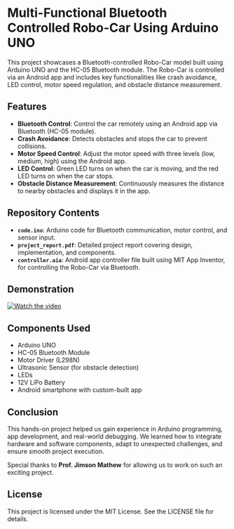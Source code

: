 # Multi-Functional Bluetooth Controlled Robo-Car Using Arduino UNO

This project showcases a Bluetooth-controlled Robo-Car model built using Arduino UNO and the HC-05 Bluetooth module. The Robo-Car is controlled via an Android app and includes key functionalities like crash avoidance, LED control, motor speed regulation, and obstacle distance measurement.

## Features
- **Bluetooth Control**: Control the car remotely using an Android app via Bluetooth (HC-05 module).
- **Crash Avoidance**: Detects obstacles and stops the car to prevent collisions.
- **Motor Speed Control**: Adjust the motor speed with three levels (low, medium, high) using the Android app.
- **LED Control**: Green LED turns on when the car is moving, and the red LED turns on when the car stops.
- **Obstacle Distance Measurement**: Continuously measures the distance to nearby obstacles and displays it in the app.

## Repository Contents
- **`code.ino`**: Arduino code for Bluetooth communication, motor control, and sensor input.
- **`project_report.pdf`**: Detailed project report covering design, implementation, and components.
- **`controller.aia`**: Android app controller file built using MIT App Inventor, for controlling the Robo-Car via Bluetooth.

## Demonstration
[![Watch the video](https://drive.google.com/uc?export=view&id=1b0sJYtEpT9KYuQgGkKc3QeBFpt2HxW8c)](https://drive.google.com/file/d/1SEgj6lMiopXzHhbrF1fHBNEulSB35EfG/view?usp=sharing)

## Components Used
- Arduino UNO
- HC-05 Bluetooth Module
- Motor Driver (L298N)
- Ultrasonic Sensor (for obstacle detection)
- LEDs
- 12V LiPo Battery
- Android smartphone with custom-built app

## Conclusion
This hands-on project helped us gain experience in Arduino programming, app development, and real-world debugging. We learned how to integrate hardware and software components, adapt to unexpected challenges, and ensure smooth project execution.

Special thanks to **Prof. Jimson Mathew** for allowing us to work on such an exciting project.

## License
This project is licensed under the MIT License. See the LICENSE file for details.
